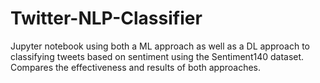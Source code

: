 # Twitter-NLP-Classifier

Jupyter notebook using both a ML approach as well as a DL approach to classifying tweets based on sentiment using the Sentiment140 dataset. Compares the effectiveness and results of both approaches.
